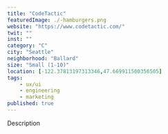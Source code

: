 ```yaml
---
title: "CodeTactic"
featuredImage: ./-hamburgers.png
website: "https://www.codetactic.com/"
twit: ""
inst: ""
category: "C"
city: "Seattle"
neighborhood: "Ballard"
size: "Small (1-10)"
location: [-122.37813197313346,47.669911500356505]
tags:
    - ux/ui
    - engineering
    - marketing
published: true
---
```


Description
